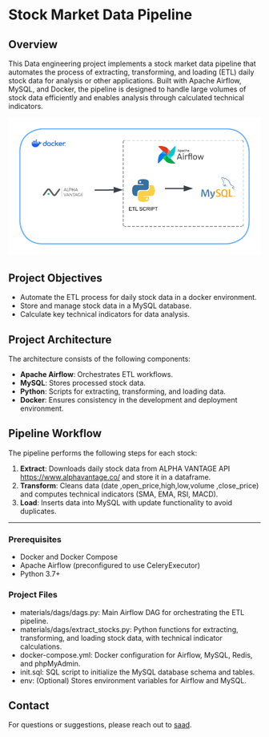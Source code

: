 # **Stock Market Data Pipeline**

## **Overview**
This Data engineering project implements a stock market data pipeline that automates the process of extracting, transforming, and loading (ETL) daily stock data for analysis or other applications. Built with Apache Airflow, MySQL, and Docker, the pipeline is designed to handle large volumes of stock data efficiently and enables analysis through calculated technical indicators.

![Local Image](diagram.png)


## **Project Objectives**
- Automate the ETL process for daily stock data in a docker environment.
- Store and manage stock data in a MySQL database.
- Calculate key technical indicators for data analysis.


## **Project Architecture**
The architecture consists of the following components:
- **Apache Airflow**: Orchestrates ETL workflows.
- **MySQL**: Stores processed stock data.
- **Python**: Scripts for extracting, transforming, and loading data.
- **Docker**: Ensures consistency in the development and deployment environment.

## **Pipeline Workflow**
The pipeline performs the following steps for each stock:
1. **Extract**: Downloads daily stock data from ALPHA VANTAGE API https://www.alphavantage.co/ and store it in a dataframe.
2. **Transform**: Cleans data (date ,open_price,high,low,volume ,close_price) and computes technical indicators (SMA, EMA, RSI, MACD).
3. **Load**: Inserts data into MySQL with update functionality to avoid duplicates.

---



### **Prerequisites**
- Docker and Docker Compose
- Apache Airflow (preconfigured to use CeleryExecutor)
- Python 3.7+

### **Project Files**
- materials/dags/dags.py: Main Airflow DAG for orchestrating the ETL pipeline.
- materials/dags/extract_stocks.py: Python functions for extracting, transforming, and loading stock data, with technical   indicator calculations.
- docker-compose.yml: Docker configuration for Airflow, MySQL, Redis, and phpMyAdmin.
- init.sql: SQL script to initialize the MySQL database schema and tables.
- env: (Optional) Stores environment variables for Airflow and MySQL.

## **Contact**
For questions or suggestions, please reach out to [saad](mailto:fsaad1929@gmail.com).
